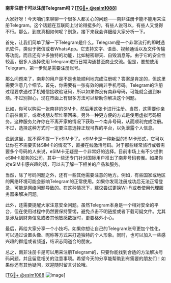 **南非注册卡可以注册Telegram吗？[[TG💪+ @esim1088](https://t.me/s/esim1088)]**

大家好呀！今天咱们来聊聊一个很多人都关心的问题——南非注册卡能不能用来注册Telegram。这个话题在互联网上讨论得挺多的，有些人说可以，有些人又觉得不行。那么，到底真相如何呢？别急，接下来我会详细给大家分析一下。

首先，让我们简单了解一下Telegram是什么。Telegram是一个非常流行的即时通讯软件，类似于微信或者WhatsApp。它支持文字、语音、视频通话以及文件传输等功能，而且还有许多独特的功能，比如秘密聊天、自毁消息等。由于它的安全性较高，很多人选择使用Telegram进行日常沟通甚至商业交流。但是，要想使用Telegram，第一步就是需要注册账号。

那么问题来了，南非的用户是不是也能顺利地完成注册呢？答案是肯定的，但这里需要注意几个细节。首先，你需要有一张有效的南非手机号码。Telegram的注册过程要求通过手机短信接收验证码，所以如果你没有南非号码，可能就会遇到麻烦。不过别担心，现在市面上有很多方法可以帮助你解决这个问题。

比如，你可以购买一张南非的SIM卡，然后用这张卡进行注册。当然，这需要你亲自前往南非，或者找朋友帮忙带回来。另外一种更方便的方式是使用虚拟号码服务。这种服务允许你在不离开家的情况下获取一个南非号码，从而顺利完成注册。不过，选择这种方式时一定要注意选择正规可靠的平台，以免泄露个人信息。

说到这里，就不得不提一下eSIM卡了。eSIM卡是一种新型的SIM卡形式，它可以让你在不需要实体SIM卡的情况下，直接在线激活号码。对于那些经常旅行或者需要多个号码的人来说，eSIM卡无疑是一个非常好的选择。目前市场上有不少提供eSIM卡服务的公司，其中一些还专门针对国际用户推出了南非号码套餐。如果你对eSIM卡感兴趣的话，可以去了解一下相关的产品和服务。

当然，除了号码问题之外，还有一些其他需要注意的地方。例如，有些国家或地区的网络环境可能会影响Telegram的正常使用。如果你发现注册成功后无法正常登录，可能是网络问题导致的。在这种情况下，建议尝试更换Wi-Fi或者使用代理服务器来解决问题。

此外，还需要提醒大家注意安全问题。虽然Telegram本身是一个相对安全的平台，但在使用过程中仍然要保持警惕，避免点击不明链接或者下载可疑文件。尤其是涉及到财务信息或者其他敏感数据时，更要格外小心。

最后，再给大家分享一个小技巧。如果你想让自己的Telegram账号更加个性化，可以通过设置头像、昵称等方式来打造独特的个人形象。同时，也可以加入一些感兴趣的群组或者频道，结识志同道合的朋友。

总之，南非注册卡是可以用来注册Telegram的，只要你能找到合适的方法解决号码问题，并且留意相关的注意事项。希望今天的分享能帮助到有需要的朋友们！如果你还有其他疑问，欢迎随时留言讨论哦。

[[TG💪+ @esim1088](https://t.me/s/esim1088) ![Image](https://i.postimg.cc/4NQfJmqS/Snipaste-2025-05-13-00-14-12.png)]